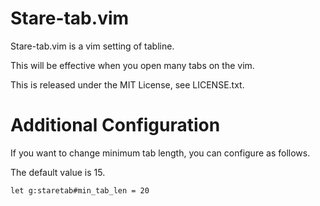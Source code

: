# Stare-tab.vim
Stare-tab.vim is a vim setting of tabline.

This will be effective when you open many tabs on the vim.

This is released under the MIT License, see LICENSE.txt.

# Additional Configuration
If you want to change minimum tab length, you can configure as follows.

The default value is 15.

```vim
let g:staretab#min_tab_len = 20
```

